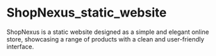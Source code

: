 # ShopNexus_static_website
ShopNexus is a static website designed as a simple and elegant online store,
showcasing a range of products with a clean and user-friendly interface.
